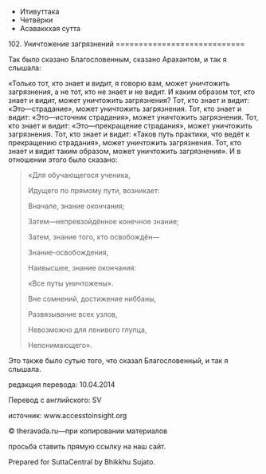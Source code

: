 









* Итивуттака
* Четвёрки
* Асаваккхая сутта


102\. Уничтожение загрязнений
\=\=\=\=\=\=\=\=\=\=\=\=\=\=\=\=\=\=\=\=\=\=\=\=\=\=\=\=



Так было сказано Благословенным, сказано Арахантом, и так я слышала:


«Только тот, кто знает и видит, я говорю вам, может уничтожить загрязнения, а не тот, кто не знает и не видит\. И каким образом тот, кто знает и видит, может уничтожить загрязнения? Тот, кто знает и видит: «Это—страдание», может уничтожить загрязнения\. Тот, кто знает и видит: «Это—источник страдания», может уничтожить загрязнения\. Тот, кто знает и видит: «Это—прекращение страдания», может уничтожить загрязнения\. Тот, кто знает и видит: «Таков путь практики, что ведёт к прекращению страдания», может уничтожить загрязнения\. Тот, кто знает и видит таким образом, может уничтожить загрязнения»\. И в отношении этого было сказано:



> «Для обучающегося ученика,  
> 
> Идущего по прямому пути, возникает:  
> 
> Вначале, знание окончания;  
> 
> Затем—непревзойдённое конечное знание;  
> 
> Затем, знание того, кто освобождён—  
> 
> Знание\-освобождения,  
> 
> Наивысшее, знание окончания:  
> 
> «Все путы уничтожены»\.  
> 
> Вне сомнений, достижение ниббаны,  
> 
> Развязывание всех узлов,  
> 
> Невозможно для ленивого глупца,  
> 
> Непонимающего»\.


Это также было сутью того, что сказал Благословенный, и так я слышала\.



редакция перевода: 10\.04\.2014


Перевод с английского: SV


источник: www\.accesstoinsight\.org


© theravada\.ru—при копировании материалов


просьба ставить прямую ссылку на наш сайт\.


Prepared for SuttaCentral by Bhikkhu Sujato\.






